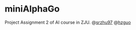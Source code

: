 # miniAlphaGo

Project Assignment 2 of AI course in ZJU. @[srzhu97](https://github.com/srzhu97) @[hzguo](https://github.com/hzguo)
